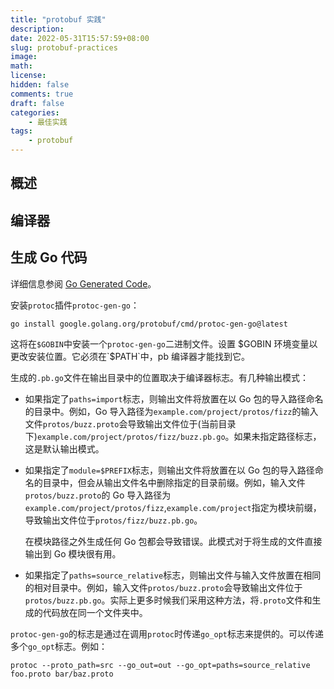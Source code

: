 ```yaml
---
title: "protobuf 实践"
description:
date: 2022-05-31T15:57:59+08:00
slug: protobuf-practices
image:
math:
license:
hidden: false
comments: true
draft: false
categories:
    - 最佳实践
tags:
    - protobuf
---
```


## 概述

## 编译器

## 生成 Go 代码

详细信息参阅 [Go Generated Code](https://developers.google.com/protocol-buffers/docs/reference/go-generated)。

安装`protoc`插件`protoc-gen-go`：

`go install google.golang.org/protobuf/cmd/protoc-gen-go@latest`

这将在`$GOBIN`中安装一个`protoc-gen-go`二进制文件。设置 $GOBIN 环境变量以更改安装位置。它必须在`$PATH`中，pb 编译器才能找到它。

生成的`.pb.go`文件在输出目录中的位置取决于编译器标志。有几种输出模式：

+ 如果指定了`paths=import`标志，则输出文件将放置在以 Go 包的导入路径命名的目录中。例如，Go 导入路径为`example.com/project/protos/fizz`的输入文件`protos/buzz.proto`会导致输出文件位于(当前目录下)`example.com/project/protos/fizz/buzz.pb.go`。如果未指定路径标志，这是默认输出模式。
+ 如果指定了`module=$PREFIX`标志，则输出文件将放置在以 Go 包的导入路径命名的目录中，但会从输出文件名中删除指定的目录前缀。例如，输入文件`protos/buzz.proto`的 Go 导入路径为`example.com/project/protos/fizz`,`example.com/project`指定为模块前缀，导致输出文件位于`protos/fizz/buzz.pb.go`。

  在模块路径之外生成任何 Go 包都会导致错误。此模式对于将生成的文件直接输出到 Go 模块很有用。

+ 如果指定了`paths=source_relative`标志，则输出文件与输入文件放置在相同的相对目录中。例如，输入文件`protos/buzz.proto`会导致输出文件位于`protos/buzz.pb.go`。实际上更多时候我们采用这种方法，将`.proto`文件和生成的代码放在同一个文件夹中。

`protoc-gen-go`的标志是通过在调用`protoc`时传递`go_opt`标志来提供的。可以传递多个`go_opt`标志。例如：

`protoc --proto_path=src --go_out=out --go_opt=paths=source_relative foo.proto bar/baz.proto`
